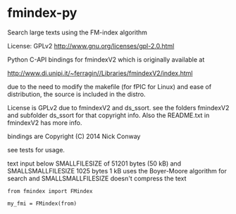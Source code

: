 fmindex-py
======

Search large texts using the FM-index algorithm

License: GPLv2 http://www.gnu.org/licenses/gpl-2.0.html


Python C-API bindings for fmindexV2 which is originally available at

http://www.di.unipi.it/~ferragin//Libraries/fmindexV2/index.html

due to the need to modify the makefile (for fPIC for Linux) and ease of 
distribution, the source is included in the distro.

License is GPLv2 due to fmindexV2 and ds_ssort.  see the folders fmindexV2 
and subfolder ds_ssort for that copyright info.  Also the README.txt in fmindexV2 
has more info.

bindings are Copyright (C) 2014 Nick Conway

see tests for usage.

text input below SMALLFILESIZE of 51201 bytes (50 kB) 
and SMALLSMALLFILESIZE 1025 bytes 1 kB uses the Boyer-Moore algorithm for search
and SMALLSMALLFILESIZE doesn't compress the text

    from fmindex import FMindex

    my_fmi = FMindex(from)